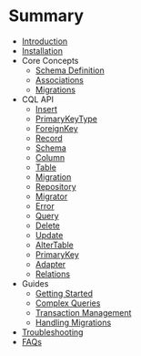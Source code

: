 
# Summary

* [Introduction](introduction.md)
* [Installation](installation.md)
* Core Concepts
  * [Schema Definition](coreconcepts/schema-definition.md)
  * [Associations](coreconcepts/associations.md)
  * [Migrations](coreconcepts/migrations.md)
* CQL API
  * [Insert](cql/Insert.md)
  * [PrimaryKeyType](cql/PrimaryKeyType.md)
  * [ForeignKey](cql/ForeignKey.md)
  * [Record](cql/Record.md)
  * [Schema](cql/Schema.md)
  * [Column](cql/Column.md)
  * [Table](cql/Table.md)
  * [Migration](cql/Migration.md)
  * [Repository](cql/Repository.md)
  * [Migrator](cql/Migrator.md)
  * [Error](cql/Error.md)
  * [Query](cql/Query.md)
  * [Delete](cql/Delete.md)
  * [Update](cql/update.md)
  * [AlterTable](cql/AlterTable.md)
  * [PrimaryKey](cql/PrimaryKey.md)
  * [Adapter](cql/Adapter.md)
  * [Relations](cql/Relations.md)
* Guides
  * [Getting Started](guides/getting-started.md)
  * [Complex Queries](guides/complex-queries.md)
  * [Transaction Management](guides/transaction-management.md)
  * [Handling Migrations](guides/handling-migrations.md)
* [Troubleshooting](guides/troubleshooting.md)
* [FAQs](guides/faqs.md)
